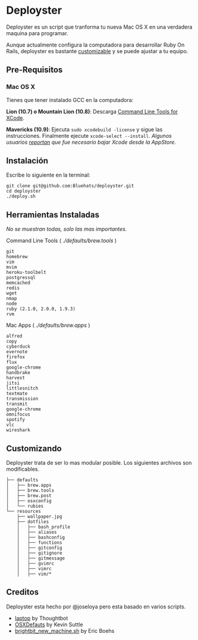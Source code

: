 Deployster
======
Deployster es un script que tranforma tu nueva Mac OS X en una verdadera maquina para programar.

Aunque actualmente configura la computadora para desarrollar Ruby On Rails, deployster es bastante [customizable](#customizando) y se puede ajustar a tu equipo.

Pre-Requisitos
--------------

### Mac OS X

Tienes que tener instalado GCC en la computadora:

**Lion (10.7) o Mountain Lion (10.8)**: Descarga [Command Line Tools for
XCode](https://developer.apple.com/downloads/index.action).

**Mavericks (10.9)**: Ejecuta `sudo xcodebuild -license` y sigue las instrucciones. Finalmente ejecute `xcode-select --install`. *Algunos usuarios [reportan](http://stackoverflow.com/questions/19907576/xcode-is-not-currently-available-from-the-software-update-server) que fue necesario bajar Xcode desde la AppStore.*

Instalación
-----------

Escribe lo siguiente en la terminal:

```shell
git clone git@github.com:Bluehats/deployster.git
cd deployster
./deploy.sh
```


Herramientas Instaladas
-----------------------

*No se muestran todas, solo las mas importantes.*

Command Line Tools ( *./defaults/brew.tools* )

    git
    homebrew
    vim
    mvim
    heroku-toolbelt
    postgressql
    memcached
    redis
    wget
    nmap    
    node
    ruby (2.1.0, 2.0.0, 1.9.3)
    rvm


Mac Apps ( *./defaults/brew.apps* )

    alfred
    copy
    cyberduck
    evernote
    firefox
    flux
    google-chrome
    handbrake
    harvest
    jitsi
    littlesnitch
    textmate
    transmission
    transmit
    google-chrome
    omnifocus
    spotify
    vlc
    wireshark


Customizando
------------

Deployster trata de ser lo mas modular posible. Los siguientes archivos son modificables.

    ├── defaults
    │   ├── brew.apps
    │   ├── brew.tools 
    │   ├── brew.post 
    │   ├── osxconfig
    │   └── rubies 
    └── resources
        ├── wallpaper.jpg
        ├── dotfiles
        │   ├── bash_profile
        │   ├── aliases
        │   ├── bashconfig
        │   ├── functions
        │   ├── gitconfig
        │   ├── gitignore
        │   ├── gitmessage
        │   ├── gvimrc
        │   ├── vimrc
        │   ├── vim/*

Creditos
--------

Deployster esta hecho por @joseloya pero esta basado en varios scripts.

* [laptop](https://github.com/thoughtbot/laptop/) by Thoughtbot
* [OSXDefauts](https://github.com/kevinSuttle/OSXDefaults/) by Kevin Suttle
* [brightbit_new_machine.sh](https://gist.github.com/ericboehs/8712892) by Eric Boehs


